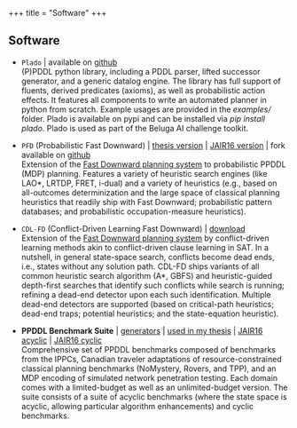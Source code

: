+++
title = "Software"
+++

## Software
- `Plado` | available on [github](https://github.com/massle/plado) <br/>
(P)PDDL python library, including a PDDL parser, lifted successor generator, and a generic datalog engine. The library has full support of fluents, derived predicates (axioms), as well as probabilistic action effects. It features all components to write an automated planner in python from scratch. Example usages are provided in the *examples/* folder. Plado is available on pypi and can be installed via *pip install plado*. Plado is used as part of the Beluga AI challenge toolkit.

- `PFD` (Probabilistic Fast Downward) | [thesis version](https://zenodo.org/records/6992688/files/code.zip?download=1) | [JAIR16 version](https://massle.github.io/fd-prob-jair.zip) | fork available on [github](https://github.com/fai-saarland/probfd)<br/>
Extension of the [Fast Downward planning system](https://www.fast-downward.org) to probabilistic PPDDL (MDP) planning. Features a variety of heuristic search engines (like LAO*, LRTDP, FRET, i-dual) and a variety of heuristics (e.g., based on all-outcomes determinization and the large space of classical planning heuristics that readily ship with Fast Downward; probabilistic pattern databases; and probabilistic occupation-measure heuristics).

- `CDL-FD` (Conflict-Driven Learning Fast Downward) | [download](https://zenodo.org/records/6992688/files/code.zip?download=1)<br/>
Extension of the [Fast Downward planning system](https://www.fast-downward.org) by conflict-driven learning methods akin to conflict-driven clause learning in SAT. In a nutshell, in general state-space search, conflicts become dead ends, i.e., states without any solution path. CDL-FD ships variants of all common heuristic search algorithm (A*, GBFS) and heuristic-guided depth-first searches that identify such conflicts while search is running; refining a dead-end detector upon each such identification. Multiple dead-end detectors are supported (based on critical-path heuristics; dead-end traps; potential heuristics; and the state-equation heuristic). 

- **PPDDL Benchmark Suite** | [generators](https://github.com/massle/ppddl-generators) | [used in my thesis](https://zenodo.org/records/6992688/files/benchmarks.zip?download=1) | [JAIR16 acyclic](https://massle.github.io/ppddl-benchmarks-acyclic.tar.bz2) | [JAIR16 cyclic](https://massle.github.io/ppddl-benchmarks-cyclic.tar.bz2)<br/>
 Comprehensive set of PPDDL benchmarks composed of benchmarks from the IPPCs, Canadian traveler adaptations of resource-constrained classical planning benchmarks (NoMystery, Rovers, and TPP), and an MDP encoding of simulated network penetration testing. Each domain comes with a limited-budget as well as an unlimited-budget version. The suite consists of a suite of acyclic benchmarks (where the state space is acyclic, allowing particular algorithm enhancements) and cyclic benchmarks. 
